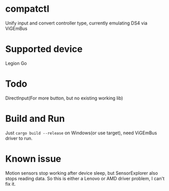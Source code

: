 # compatctl
Unify input and convert controller type, currently emulating DS4 via ViGEmBus

# Supported device
Legion Go

# Todo
DirectInput(For more button, but no existing working lib)

# Build and Run
Just `cargo build --release` on Windows(or use target), need ViGEmBus driver to run.

# Known issue
Motion sensors stop working after device sleep, but SensorExplorer also stops reading data. So this is either a Lenovo or AMD driver problem, I can't fix it.
